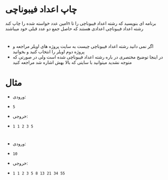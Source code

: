 #  چاپ اعداد فیبوناچی
امین عدد خواسته شده را چاپ کندn برنامه ای بنویسید که رشته اعداد فیبوناچی را تا 
رشته اعداد فیبوناچی اعدادی هستند که حاصل جمع دو عدد قبلی خود میباشند




#
- اگر نمی دانید رشته اعداد فیبوناچی چیست به سایت پروژه های اویلر مراجعه و پروژه دوم اویلر را انتخاب کنید و بخوانید
- در اینجا توضیح مختصری در باره رشته اعداد فیبوناچی شده است ولی در صورتی که متوجه نشدید میتوانید با سایتی که بالا بهش اشاره شد مراجعه کنید

# مثال 
- ورودی:
-     5
- خروجی:
-     1 1 2 3 5 
#
- ورودی:
-     10
- خروجی:
-     1 1 2 3 5 8 13 21 34 55
#
